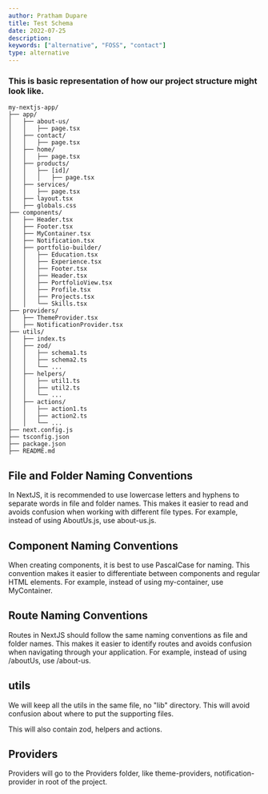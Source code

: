 ```yaml
---
author: Pratham Dupare
title: Test Schema
date: 2022-07-25
description:
keywords: ["alternative", "FOSS", "contact"]
type: alternative
---
```




### This is basic representation of how our project structure might look like.
```
my-nextjs-app/
├── app/
│   ├── about-us/
│   │   ├── page.tsx
│   ├── contact/
│   │   ├── page.tsx
│   ├── home/
│   │   ├── page.tsx
│   ├── products/
│   │   ├── [id]/
│   │   │   ├── page.tsx
│   ├── services/
│   │   ├── page.tsx
│   ├── layout.tsx
│   ├── globals.css
├── components/
│   ├── Header.tsx
│   ├── Footer.tsx
│   ├── MyContainer.tsx
│   ├── Notification.tsx
│   ├── portfolio-builder/
│   │   ├── Education.tsx
│   │   ├── Experience.tsx
│   │   ├── Footer.tsx
│   │   ├── Header.tsx
│   │   ├── PortfolioView.tsx
│   │   ├── Profile.tsx
│   │   ├── Projects.tsx
│   │   └── Skills.tsx
├── providers/
│   ├── ThemeProvider.tsx
│   ├── NotificationProvider.tsx
├── utils/
│   ├── index.ts
│   ├── zod/
│   │   ├── schema1.ts
│   │   ├── schema2.ts
│   │   └── ...
│   ├── helpers/
│   │   ├── util1.ts
│   │   ├── util2.ts
│   │   └── ...
│   ├── actions/
│   │   ├── action1.ts
│   │   ├── action2.ts
│   │   └── ...
├── next.config.js
├── tsconfig.json
├── package.json
├── README.md
```

## File and Folder Naming Conventions


In NextJS, it is recommended to use lowercase letters and hyphens to separate words in file and folder names. This makes it easier to read and avoids confusion when working with different file types. For example, instead of using AboutUs.js, use about-us.js.


## Component Naming Conventions

When creating components, it is best to use PascalCase for naming. This convention makes it easier to differentiate between components and regular HTML elements. For example, instead of using my-container, use MyContainer.

## Route Naming Conventions

Routes in NextJS should follow the same naming conventions as file and folder names. This makes it easier to identify routes and avoids confusion when navigating through your application. For example, instead of using /aboutUs, use /about-us.

## utils

We will keep all the utils in the same file, no "lib" directory.
This will avoid confusion about where to put the supporting files.

This will also contain zod, helpers and actions.

## Providers 
Providers will go to the Providers folder, like theme-providers, notification-provider in root of the project.



